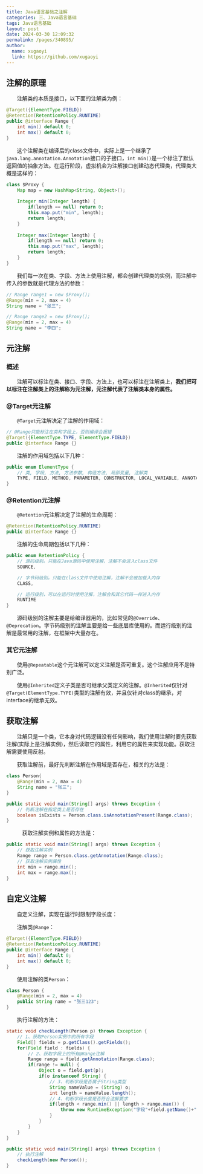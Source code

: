 ```yaml
---
title: Java语言基础之注解
categories: 三、Java语言基础
tags: Java语言基础
layout: post
date: 2024-03-30 12:09:32
permalink: /pages/340895/
author: 
  name: xugaoyi
  link: https://github.com/xugaoyi
---
```




## 注解的原理

　　注解类的本质是接口，以下面的注解类为例：

```java
@Target({ElementType.FIELD})
@Retention(RetentionPolicy.RUNTIME)
public @interface Range {
    int min() default 0;
    int max() default 0;
}
```

　　这个注解类在编译后的class文件中，实际上是一个继承了`java.lang.annotation.Annotation`接口的子接口，`int min()`是一个标注了默认返回值的抽象方法。在运行阶段，虚拟机会为注解接口创建动态代理类，代理类大概是这样的：

```java
class $Proxy {
    Map map = new HashMap<String, Object>();
    
    Integer min(Integer length) {
        if(length == null) return 0;
        this.map.put("min", length);
        return length;
    }
    
    Integer max(Integer length) {
        if(length == null) return 0;
        this.map.put("max", length);
        return length;
    }
}
```

　　我们每一次在类、字段、方法上使用注解，都会创建代理类的实例，而注解中传入的参数就是代理方法的参数：

```java
// Range range1 = new $Proxy();
@Range(min = 2, max = 4)
String name = "张三";

// Range range2 = new $Proxy();
@Range(min = 2, max = 4)
String name = "李四";
```

## 元注解

### 概述

　　注解可以标注在类、接口、字段、方法上，也可以标注在注解类上，**我们把可以标注在注解类上的注解称为元注解，元注解代表了注解类本身的属性。**

### @Target元注解

　　`@Target`元注解决定了注解的作用域：

```java
// @Range只能标注在类和字段上，否则编译会报错
@Target({ElementType.TYPE, ElementType.FIELD})
public @interface Range {}
```

　　注解的作用域包括以下几种：

```java
public enum ElementType {
    // 类, 字段, 方法, 方法参数, 构造方法, 局部变量, 注解类
    TYPE, FIELD, METHOD, PARAMETER, CONSTRUCTOR, LOCAL_VARIABLE, ANNOTATION_TYPE, PACKAGE, TYPE_USE
}
```

### @Retention元注解

　　`@Retention`元注解决定了注解的生命周期：

```java
@Retention(RetentionPolicy.RUNTIME)
public @interface Range {}
```

　　注解的生命周期包括以下几种：

```java
public enum RetentionPolicy {
    // 源码级别。只能在Java源码中使用注解，注解不会进入class文件
    SOURCE,

    // 字节码级别。只能在class文件中使用注解，注解不会被加载入内存
    CLASS,

    // 运行级别，可以在运行时使用注解，注解会和其它代码一样进入内存
    RUNTIME
}
```

　　源码级别的注解主要是给编译器用的，比如常见的`@Override`、`@Deprecation`。字节码级别的注解主要是给一些底层库使用的。而运行级别的注解是最常用的注解，在框架中大量存在。

### 其它元注解

　　使用`@Repeatable`这个元注解可以定义注解是否可重复。这个注解应用不是特别广泛。

　　使用`@Inherited`定义子类是否可继承父类定义的注解。`@Inherited`仅针对`@Target(ElementType.TYPE)`类型的注解有效，并且仅针对class的继承，对interface的继承无效。

## 获取注解

　　注解只是一个类，它本身对代码逻辑没有任何影响，我们使用注解时要先获取注解(实际上是注解实例)，然后读取它的属性，利用它的属性来实现功能。获取注解需要使用反射。

　　获取注解前，最好先判断注解在作用域是否存在，相关的方法是：

```java
class Person{
    @Range(min = 2, max = 4)
    String name = "张三";
}

public static void main(String[] args) throws Exception {
    // 判断注解在指定类上是否存在
    boolean isExists = Person.class.isAnnotationPresent(Range.class);
}
```

　　　获取注解实例和属性的方法是：

```java
public static void main(String[] args) throws Exception {
    // 获取注解实例
    Range range = Person.class.getAnnotation(Range.class);
    // 获取注解实例属性
    int min = range.min();
    int max = range.max();
}
```

## 自定义注解

　　自定义注解，实现在运行时限制字段长度：

　　注解类`@Range`：

```java
@Target({ElementType.FIELD})
@Retention(RetentionPolicy.RUNTIME)
public @interface Range {
    int min() default 0;
    int max() default 0;
}
```

　　使用注解的类`Person`：

```java
class Person {
    @Range(min = 2, max = 4)
    public String name = "张三123";
}
```

　　执行注解的方法：

```java
static void checkLength(Person p) throws Exception {
    // 1、获取Person实例中的所有字段
    Field[] fields = p.getClass().getFields();
    for(Field field : fields) {
        // 2、获取字段上的所有@Range注解
        Range range = field.getAnnotation(Range.class);
        if(range != null) {
            Object o = field.get(p);
            if(o instanceof String) {
                // 3、判断字段是否属于String类型
                String nameValue = (String) o;
                int length = nameValue.length();
                // 4、判断字段长度是否符合注解要求
                if(length < range.min() || length > range.max()) {
                    throw new RuntimeException("字段"+field.getName()+"长度超出范围!");
                }
            }
        }
    }
}

public static void main(String[] args) throws Exception {
    // 执行注解
    checkLength(new Person());
}
```

